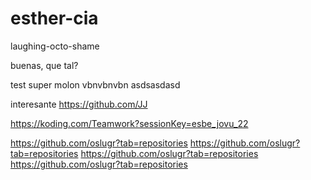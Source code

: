 esther-cia
==========

laughing-octo-shame




buenas, que tal? 


test super molon
vbnvbnvbn
asdsasdasd

interesante
https://github.com/JJ



https://koding.com/Teamwork?sessionKey=esbe_jovu_22

https://github.com/oslugr?tab=repositories
https://github.com/oslugr?tab=repositories
https://github.com/oslugr?tab=repositories
https://github.com/oslugr?tab=repositories
